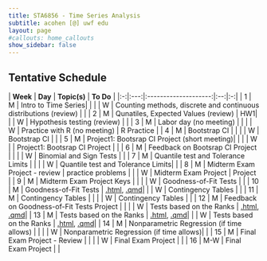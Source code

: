 ```yaml
---
title: STA6856 - Time Series Analysis 
subtitle: acohen [@] uwf edu
layout: page
#callouts: home_callouts
show_sidebar: false
---
```



## Tentative Schedule

| **Week** | **Day** | **Topic(s)** | **To Do** |
|:-:|:---:|:--------------------:|:--:|:-:|
| 1    | M     | Intro to Time Series| |
|      | W  | Counting methods, discrete and continuous distributions (review) | |
| 2    | M    | Qunatiles, Expected Values (review) | HW1|
|      | W    | Hypothesis testing (review) | |
| 3    | M    | Labor day (no meeting) | | 
|      | W   | Practice with R (no meeting) | R Practice | 
| 4    | M   | Bootstrap CI | | 
|      | W   | Bootstrap CI | | 
| 5    | M  | Project1: Bootsrap CI Project (short meeting)| |
|      | W  | | Project1: Bootsrap CI Project | |
| 6    | M    | Feedback on Bootsrap CI Project | |
|      | W  | Binomial and Sign Tests | | 
| 7    | M   | Quantile test and Tolerance Limits | |
|      | W   | Quantile test and Tolerance Limits| |
| 8    | M    | Midterm Exam Project - review | practice problems |
|      | W  | Midterm Exam Project  | Project |
| 9    | M  | Midterm Exam Project Keys | |
|      | W   | Goodness-of-Fit Tests | |
| 10   | M    | Goodness-of-Fit Tests | [.html](qmd/exercises/GoF_Project.html), [.qmd](qmd/exercises/GoF_Project.qmd)|
|      | W   | Contingency Tables | |
| 11   | M    | Contingency Tables | |
|      | W   | Contingency Tables | |
| 12   | M    | Feedback on Goodness-of-Fit Tests Project | |
|      | W   | Tests based on the Ranks | [.html](qmd/exercises/Assignment4.html), [.qmd](qmd/exercises/Assignment4.qmd)|
| 13   | M    | Tests based on the Ranks | [.html](qmd/exercises/Assignment4.html), [.qmd](qmd/exercises/Assignment4.qmd)|
|      | W     | Tests based on the Ranks | [.html](qmd/exercises/Assignment4.html), [.qmd](qmd/exercises/Assignment4.qmd)|
| 14   | M    | Nonparametric Regression (if time allows) | |
|      | W   | Nonparametric Regression (if time allows)| |
| 15   | M    | Final Exam Project - Review | |
|      | W    | Final Exam Project | |
| 16   | M-W     | Final Exam Project | | 
